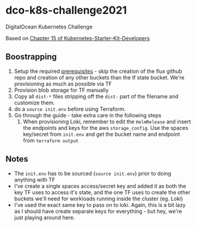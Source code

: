 # dco-k8s-challenge2021

DigitalOcean Kubernetes Challenge

Based on [Chapter 15 of Kubernetes-Starter-Kit-Developers](https://github.com/digitalocean/Kubernetes-Starter-Kit-Developers/tree/main/15-automate-with-terraform-flux)


## Boostrapping

1. Setup the required [prerequisites](https://github.com/digitalocean/Kubernetes-Starter-Kit-Developers/tree/main/15-automate-with-terraform-flux#prerequisites) - skip the creation of the flux
   github repo and creation of any other buckets than the tf state bucket. We're
   provisioning as much as possible via TF
2. Provision blob storage for TF manually
3. Copy all `dist-*` files stripping off the `dist-` part of the filename and
   customize them.
4. do a `source init.env` before using Terraform.
5. Go through the guide - take extra care in the following steps
   1. When provisioning Loki, remember to edit the `HelmRelease` and insert the
      endpoints and keys for the aws `storage_config`. Use the spaces key/secret
      from `init.env` and get the bucket name and endpoint from `terraform output`

## Notes
- The `init.env` has to be sourced (`source init.env`) prior to doing anything with TF
- I've create a single spaces access/secret key and added it as both the key TF
  uses to access it's state, and the one TF uses to create the other buckets
  we'll need for workloads running inside the cluster (eg. Loki)
- I've used the exact same key to pass on to loki. Again, this is a bit lazy as
  I should have create separate keys for everything - but hey, we're just playing
  around here.
